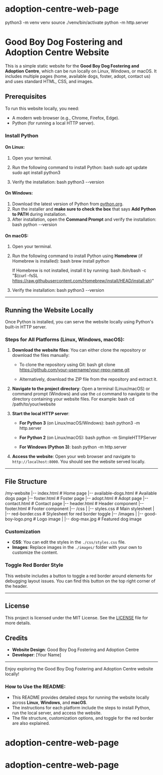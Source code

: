 # adoption-centre-web-page
python3 -m venv venv
source ./venv/bin/activate
python -m http.server

# Good Boy Dog Fostering and Adoption Centre Website

This is a simple static website for the **Good Boy Dog Fostering and Adoption Centre**, which can be run locally on Linux, Windows, or macOS. It includes multiple pages (home, available dogs, foster, adopt, contact us) and uses standard HTML, CSS, and images.

## Prerequisites

To run this website locally, you need:

- A modern web browser (e.g., Chrome, Firefox, Edge).
- Python (for running a local HTTP server).

### Install Python

#### On Linux:
1. Open your terminal.
2. Run the following command to install Python:
   bash
   sudo apt update
   sudo apt install python3
   
3. Verify the installation:
   bash
   python3 --version
   

#### On Windows:
1. Download the latest version of Python from [python.org](https://www.python.org/downloads/).
2. Run the installer and **make sure to check the box** that says **Add Python to PATH** during installation.
3. After installation, open the **Command Prompt** and verify the installation:
   bash
   python --version
   

#### On macOS:
1. Open your terminal.
2. Run the following command to install Python using **Homebrew** (if Homebrew is installed):
   bash
   brew install python
   
   If Homebrew is not installed, install it by running:
   bash
   /bin/bash -c "$(curl -fsSL https://raw.githubusercontent.com/Homebrew/install/HEAD/install.sh)"
   
3. Verify the installation:
   bash
   python3 --version
   

---

## Running the Website Locally

Once Python is installed, you can serve the website locally using Python's built-in HTTP server.

### Steps for All Platforms (Linux, Windows, macOS):

1. **Download the website files**:
   You can either clone the repository or download the files manually:
   - To clone the repository using Git:
     bash
     git clone https://github.com/your-username/your-repo-name.git
     
   - Alternatively, download the ZIP file from the repository and extract it.

2. **Navigate to the project directory**:
   Open a terminal (Linux/macOS) or command prompt (Windows) and use the `cd` command to navigate to the directory containing your website files. For example:
   bash
   cd /path/to/your/website
   

3. **Start the local HTTP server**:

   - **For Python 3** (on Linux/macOS/Windows):
     bash
     python3 -m http.server
     

   - **For Python 2** (on Linux/macOS):
     bash
     python -m SimpleHTTPServer
     

   - **For Windows (Python 3)**:
     bash
     python -m http.server
     

4. **Access the website**:
   Open your web browser and navigate to `http://localhost:8000`. You should see the website served locally.

---

## File Structure


/my-website
|-- index.html                    # Home page
|-- available-dogs.html            # Available dogs page
|-- foster.html                    # Foster page
|-- adopt.html                     # Adopt page
|-- contact.html                   # Contact page
|-- header.html                    # Header component
|-- footer.html                    # Footer component
|-- /css
|   |-- styles.css                 # Main stylesheet
|   |-- red-border.css             # Stylesheet for red border toggle
|-- /images
|   |-- good-boy-logo.png          # Logo image
|   |-- dog-max.jpg                # Featured dog image


### Customization

- **CSS**: You can edit the styles in the `./css/styles.css` file.
- **Images**: Replace images in the `./images/` folder with your own to customize the content.

### Toggle Red Border Style

This website includes a button to toggle a red border around elements for debugging layout issues. You can find this button on the top right corner of the header.

---

## License

This project is licensed under the MIT License. See the [LICENSE](LICENSE) file for more details.

## Credits

- **Website Design**: Good Boy Dog Fostering and Adoption Centre
- **Developer**: [Your Name]

---

Enjoy exploring the Good Boy Dog Fostering and Adoption Centre website locally!


### How to Use the README:

- This README provides detailed steps for running the website locally across **Linux**, **Windows**, and **macOS**.
- The instructions for each platform include the steps to install Python, run the local server, and access the website.
- The file structure, customization options, and toggle for the red border are also explained.
# adoption-centre-web-page
# adoption-centre-web-page

